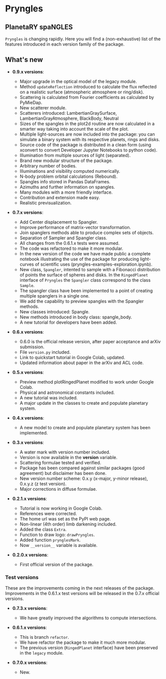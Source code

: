 # Pryngles

## PlanetaRY spaNGLES

`Pryngles` is changing rapidly.  Here you will find a (non-exhaustive)
list of the features introduced in each version family of the package.

## What's new

- **0.9.x versions**:

  - Major upgrade in the optical model of the legacy module.
  - Method `updateReflection` introduced to calculate the flux
    reflected on a realistic surface (atmospheric atmosphere or
    ring/disk).
  - Scattering is calculated from Fourier coefficients as calculated
    by PyMieDap.
  - New scatterer module.
  - Scatterers introduced: LambertianGraySurface,
    LambertianGrayAtmosphere, BlackBody, Neutral
  - Sizes of the spangles in the plot2d routine are now calculated in
    a smarter way taking into account the scale of the plot.
  - Multiple light-sources are now included into the package: you can
    simulate a binary system with its respective planets, rings and disks.
  - Source code of the package is distributed in a clean form (using
    xconvert to convert Developer Jupyter Notebooks to python code).
  - Illumination from multiple sources of light (separated).
  - Brand new modular structure of the package.
  - Arbitrary number of bodies.
  - Illuminations and visibility computed numerically.
  - N-body problem orbital calculations (Rebound).
  - Spangles info stored in Pandas DataFrames.
  - Azimuths and further information on spangles.
  - Many modules with a more friendly interface.
  - Contribution and extension made easy.
  - Realistic previsualization.

- **0.7.x versions**:

  - Add Center displacement to Spangler.
  - Improve performance of matrix-vector transformation.
  - Join spanglers methods able to produce complex sets of objects.
  - Separation of Sampler and Spangler class.
  - All changes from the 0.6.1.x tests were assumed.
  - The code was refactored to make it more modular.
  - In the new version of the code we have made public a complete
    notebook illustrating the use of the package for producing
    light-curves of scientific uses
    (pryngles-examples-exploration.ipynb).
  - New class, `Spangler`, intented to sample with a Fibonacci
    distribution of points the surface of spheres and disks.  In the
    `RingedPlanet` interface of `Pryngles` the `Spangler` class correspond to
    the class `Sample`.
  - The spangler class have been implemented to a point of creating
    multiple spanglers in a single one.
  - We add the capability to preview spangles with the Spangler methods.
  - New classes introduced: Spangle.
  - New methods introduced in body class: spangle_body.
  - A new tutorial for developers have been added.
   
- **0.6.x versions**:

  - 0.6.0 is the official release version, after paper acceptance and
    arXiv submission.
  - File `version.py` included.
  - Link to quickstart tutorial in Google Colab, updated.
  - Updated information about paper in the arXiv and ACL code.

- **0.5.x versions**:
  
  - Preview method plotRingedPlanet modified to work under Google Colab.
  - Physical and astronomical constants included.
  - A new tutorial was included.
  - A major update in the classes to create and populate planetary
    system.

- **0.4.x versions**:

  - A new model to create and populate planetary system has been
    implemented.

- **0.3.x versions**:

  - A water mark with version number included.
  - Version is now available in the __version__ variable.
  - Scattering formulae tested and verified.
  - Package has been compared against similar packages (good
    agreement) but disclaimer has been done.
  - New version number scheme: 0.x.y (x-major, y-minor release),
    0.x.y.z (z test version).
  - Major corrections in diffuse formulae.

- **0.2.1.x versions**:

  - Tutorial is now working in Google Colab.
  - References were corrected.
  - The home url was set as the PyPI web page.
  - Non-linear (4th order) limb darkening included.
  - Added the class `Extra`.
  - Function to draw logo: `drawPryngles`.
  - Added function `prynglesMark`.
  - Now `__version__` variable is available.

- **0.2.0.x versions**:

  - First official version of the package.


### Test versions

These are the improvements coming in the next releases of the package.
Improvements in the 0.6.1.x test versions will be released in the
0.7.x official versions.

- **0.7.3.x versions**:

  - We have greatly improved the algorithms to compute intersections.

- **0.6.1.x versions**:

  - This is branch `refactor`.
  - We have refactor the package to make it much more modular.
  - The previous version (`RingedPlanet` interface) have been preserved in the
    `legacy` module.

- **0.7.0.x versions**:

  - New.

